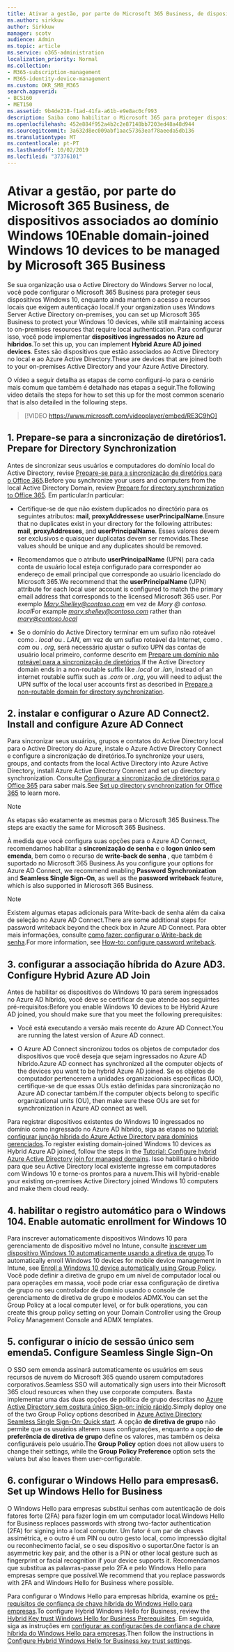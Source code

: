 ```yaml
---
title: Ativar a gestão, por parte do Microsoft 365 Business, de dispositivos associados ao domínio Windows 10
ms.author: sirkkuw
author: Sirkkuw
manager: scotv
audience: Admin
ms.topic: article
ms.service: o365-administration
localization_priority: Normal
ms.collection:
- M365-subscription-management
- M365-identity-device-management
ms.custom: OKR_SMB_M365
search.appverid:
- BCS160
- MET150
ms.assetid: 9b4de218-f1ad-41fa-a61b-e9e8ac0cf993
description: Saiba como habilitar o Microsoft 365 para proteger dispositivos do Windows 10 ingressados no AD local.
ms.openlocfilehash: 452e884f952a4b2c2e87148bb7203ed48a48d944
ms.sourcegitcommit: 3a632d8ec009abf1aac57363eaf78aeeda5db136
ms.translationtype: MT
ms.contentlocale: pt-PT
ms.lasthandoff: 10/02/2019
ms.locfileid: "37376101"
---
```

# <a name="enable-domain-joined-windows-10-devices-to-be-managed-by-microsoft-365-business"></a><span data-ttu-id="b8125-103">Ativar a gestão, por parte do Microsoft 365 Business, de dispositivos associados ao domínio Windows 10</span><span class="sxs-lookup"><span data-stu-id="b8125-103">Enable domain-joined Windows 10 devices to be managed by Microsoft 365 Business</span></span>

<span data-ttu-id="b8125-104">Se sua organização usa o Active Directory do Windows Server no local, você pode configurar o Microsoft 365 Business para proteger seus dispositivos Windows 10, enquanto ainda mantém o acesso a recursos locais que exigem autenticação local.</span><span class="sxs-lookup"><span data-stu-id="b8125-104">If your organization uses Windows Server Active Directory on-premises, you can set up Microsoft 365 Business to protect your Windows 10 devices, while still maintaining access to on-premises resources that require local authentication.</span></span>
<span data-ttu-id="b8125-105">Para configurar isso, você pode implementar **dispositivos ingressados no Azure ad híbridos**.</span><span class="sxs-lookup"><span data-stu-id="b8125-105">To set this up, you can implement **Hybrid Azure AD joined devices**.</span></span> <span data-ttu-id="b8125-106">Estes são dispositivos que estão associados ao Active Directory no local e ao Azure Active Directory.</span><span class="sxs-lookup"><span data-stu-id="b8125-106">These are devices that are joined both to your on-premises Active Directory and your Azure Active Directory.</span></span>

<span data-ttu-id="b8125-107">O vídeo a seguir detalha as etapas de como configurá-lo para o cenário mais comum que também é detalhado nas etapas a seguir.</span><span class="sxs-lookup"><span data-stu-id="b8125-107">The following video details the steps for how to set this up for the most common scenario that is also detailed in the following steps.</span></span>

> [!VIDEO https://www.microsoft.com/videoplayer/embed/RE3C9hO]
  

## <a name="1-prepare-for-directory-synchronization"></a><span data-ttu-id="b8125-108">1. Prepare-se para a sincronização de diretórios</span><span class="sxs-lookup"><span data-stu-id="b8125-108">1. Prepare for Directory Synchronization</span></span> 

<span data-ttu-id="b8125-109">Antes de sincronizar seus usuários e computadores do domínio local do Active Directory, revise [Prepare-se para a sincronização de diretórios para o Office 365](https://docs.microsoft.com/office365/enterprise/prepare-for-directory-synchronization).</span><span class="sxs-lookup"><span data-stu-id="b8125-109">Before you synchronize your users and computers from the local Active Directory Domain, review [Prepare for directory synchronization to Office 365](https://docs.microsoft.com/office365/enterprise/prepare-for-directory-synchronization).</span></span> <span data-ttu-id="b8125-110">Em particular:</span><span class="sxs-lookup"><span data-stu-id="b8125-110">In particular:</span></span>

   - <span data-ttu-id="b8125-111">Certifique-se de que não existem duplicados no directório para os seguintes atributos: **mail**, **proxyAddresses**e **userPrincipalName**.</span><span class="sxs-lookup"><span data-stu-id="b8125-111">Ensure that no duplicates exist in your directory for the following attributes: **mail**, **proxyAddresses**, and **userPrincipalName**.</span></span> <span data-ttu-id="b8125-112">Esses valores devem ser exclusivos e quaisquer duplicatas devem ser removidas.</span><span class="sxs-lookup"><span data-stu-id="b8125-112">These values should be unique and any duplicates should be removed.</span></span>
   
   - <span data-ttu-id="b8125-113">Recomendamos que o atributo **userPrincipalName** (UPN) para cada conta de usuário local esteja configurado para corresponder ao endereço de email principal que corresponde ao usuário licenciado do Microsoft 365.</span><span class="sxs-lookup"><span data-stu-id="b8125-113">We recommend that the **userPrincipalName** (UPN) attribute for each local user account is configured to match the primary email address that corresponds to the licensed Microsoft 365 user.</span></span> <span data-ttu-id="b8125-114">Por exemplo *Mary.Shelley@contoso.com* em vez de *Mary @ contoso. local*</span><span class="sxs-lookup"><span data-stu-id="b8125-114">For example *mary.shelley@contoso.com* rather than *mary@contoso.local*</span></span>
   
   - <span data-ttu-id="b8125-115">Se o domínio do Active Directory terminar em um sufixo não roteável como *. local* ou *. LAN*, em vez de um sufixo roteável da Internet, como *. com* ou *. org*, será necessário ajustar o sufixo UPN das contas de usuário local primeiro, conforme descrito em [Prepare um domínio não roteável para a sincronização de diretórios](https://docs.microsoft.com/office365/enterprise/prepare-a-non-routable-domain-for-directory-synchronization).</span><span class="sxs-lookup"><span data-stu-id="b8125-115">If the Active Directory domain ends in a non-routable suffix like *.local* or *.lan*, instead of an internet routable suffix such as *.com* or *.org*, you will need to adjust the UPN suffix of the local user accounts first as described in [Prepare a non-routable domain for directory synchronization](https://docs.microsoft.com/office365/enterprise/prepare-a-non-routable-domain-for-directory-synchronization).</span></span> 

## <a name="2-install-and-configure-azure-ad-connect"></a><span data-ttu-id="b8125-116">2. instalar e configurar o Azure AD Connect</span><span class="sxs-lookup"><span data-stu-id="b8125-116">2. Install and configure Azure AD Connect</span></span>

<span data-ttu-id="b8125-117">Para sincronizar seus usuários, grupos e contatos do Active Directory local para o Active Directory do Azure, instale o Azure Active Directory Connect e configure a sincronização de diretórios.</span><span class="sxs-lookup"><span data-stu-id="b8125-117">To synchronize your users, groups, and contacts from the local Active Directory into Azure Active Directory, install Azure Active Directory Connect and set up directory synchronization.</span></span> <span data-ttu-id="b8125-118">Consulte [Configurar a sincronização de diretórios para o Office 365](https://support.office.com/article/1b3b5318-6977-42ed-b5c7-96fa74b08846) para saber mais.</span><span class="sxs-lookup"><span data-stu-id="b8125-118">See [Set up directory synchronization for Office 365](https://support.office.com/article/1b3b5318-6977-42ed-b5c7-96fa74b08846) to learn more.</span></span>

> [!NOTE]
> <span data-ttu-id="b8125-119">As etapas são exatamente as mesmas para o Microsoft 365 Business.</span><span class="sxs-lookup"><span data-stu-id="b8125-119">The steps are exactly the same for Microsoft 365 Business.</span></span> 

<span data-ttu-id="b8125-120">À medida que você configura suas opções para o Azure AD Connect, recomendamos habilitar a **sincronização de senha** e o **logon único sem emenda**, bem como o recurso de **write-back de senha** , que também é suportado no Microsoft 365 Business.</span><span class="sxs-lookup"><span data-stu-id="b8125-120">As you configure your options for Azure AD Connect, we recommend enabling **Password Synchronization** and **Seamless Single Sign-On**, as well as the **password writeback** feature, which is also supported in Microsoft 365 Business.</span></span>

> [!NOTE]
> <span data-ttu-id="b8125-121">Existem algumas etapas adicionais para Write-back de senha além da caixa de seleção no Azure AD Connect.</span><span class="sxs-lookup"><span data-stu-id="b8125-121">There are some additional steps for password writeback beyond the check box in Azure AD Connect.</span></span> <span data-ttu-id="b8125-122">Para obter mais informações, consulte [como fazer: configurar o Write-back de senha](https://docs.microsoft.com/azure/active-directory/authentication/howto-sspr-writeback).</span><span class="sxs-lookup"><span data-stu-id="b8125-122">For more information, see [How-to: configure password writeback](https://docs.microsoft.com/azure/active-directory/authentication/howto-sspr-writeback).</span></span> 

## <a name="3-configure-hybrid-azure-ad-join"></a><span data-ttu-id="b8125-123">3. configurar a associação híbrida do Azure AD</span><span class="sxs-lookup"><span data-stu-id="b8125-123">3. Configure Hybrid Azure AD Join</span></span>

<span data-ttu-id="b8125-124">Antes de habilitar os dispositivos do Windows 10 para serem ingressados no Azure AD híbrido, você deve se certificar de que atende aos seguintes pré-requisitos:</span><span class="sxs-lookup"><span data-stu-id="b8125-124">Before you enable Windows 10 devices to be Hybrid Azure AD joined, you should make sure that you meet the following prerequisites:</span></span>

   - <span data-ttu-id="b8125-125">Você está executando a versão mais recente do Azure AD Connect.</span><span class="sxs-lookup"><span data-stu-id="b8125-125">You are running the latest version of Azure AD connect.</span></span>

   - <span data-ttu-id="b8125-126">O Azure AD Connect sincronizou todos os objetos de computador dos dispositivos que você deseja que sejam ingressados no Azure AD híbrido.</span><span class="sxs-lookup"><span data-stu-id="b8125-126">Azure AD connect has synchronized all the computer objects of the devices you want to be hybrid Azure AD joined.</span></span> <span data-ttu-id="b8125-127">Se os objetos de computador pertencerem a unidades organizacionais específicas (UO), certifique-se de que essas OUs estão definidas para sincronização no Azure AD conectar também.</span><span class="sxs-lookup"><span data-stu-id="b8125-127">If the computer objects belong to specific organizational units (OU), then make sure these OUs are set for synchronization in Azure AD connect as well.</span></span>

<span data-ttu-id="b8125-128">Para registrar dispositivos existentes do Windows 10 ingressados no domínio como ingressado no Azure AD híbrido, siga as etapas no [tutorial: configurar junção híbrida do Azure Active Directory para domínios gerenciados](https://docs.microsoft.com/azure/active-directory/devices/hybrid-azuread-join-managed-domains#configure-hybrid-azure-ad-join).</span><span class="sxs-lookup"><span data-stu-id="b8125-128">To register existing domain-joined Windows 10 devices as Hybrid Azure AD joined, follow the steps in the [Tutorial: Configure hybrid Azure Active Directory join for managed domains](https://docs.microsoft.com/azure/active-directory/devices/hybrid-azuread-join-managed-domains#configure-hybrid-azure-ad-join).</span></span> <span data-ttu-id="b8125-129">Isso habilitará o híbrido para que seu Active Directory local existente ingresse em computadores com Windows 10 e torne-os prontos para a nuvem.</span><span class="sxs-lookup"><span data-stu-id="b8125-129">This will hybrid-enable your existing on-premises Active Directory joined Windows 10 computers and make them cloud ready.</span></span>
    
## <a name="4-enable-automatic-enrollment-for-windows-10"></a><span data-ttu-id="b8125-130">4. habilitar o registro automático para o Windows 10</span><span class="sxs-lookup"><span data-stu-id="b8125-130">4. Enable automatic enrollment for Windows 10</span></span>

 <span data-ttu-id="b8125-131">Para inscrever automaticamente dispositivos Windows 10 para gerenciamento de dispositivo móvel no Intune, consulte [inscrever um dispositivo Windows 10 automaticamente usando a diretiva de grupo](https://docs.microsoft.com/windows/client-management/mdm/enroll-a-windows-10-device-automatically-using-group-policy).</span><span class="sxs-lookup"><span data-stu-id="b8125-131">To automatically enroll Windows 10 devices for mobile device management in Intune, see [Enroll a Windows 10 device automatically using Group Policy](https://docs.microsoft.com/windows/client-management/mdm/enroll-a-windows-10-device-automatically-using-group-policy).</span></span> <span data-ttu-id="b8125-132">Você pode definir a diretiva de grupo em um nível de computador local ou para operações em massa, você pode criar essa configuração de diretiva de grupo no seu controlador de domínio usando o console de gerenciamento de diretiva de grupo e modelos ADMX.</span><span class="sxs-lookup"><span data-stu-id="b8125-132">You can set the Group Policy at a local computer level, or for bulk operations, you can create this group policy setting on your Domain Controller using the Group Policy Management Console and ADMX templates.</span></span>

## <a name="5-configure-seamless-single-sign-on"></a><span data-ttu-id="b8125-133">5. configurar o início de sessão único sem emenda</span><span class="sxs-lookup"><span data-stu-id="b8125-133">5. Configure Seamless Single Sign-On</span></span>

  <span data-ttu-id="b8125-134">O SSO sem emenda assinará automaticamente os usuários em seus recursos de nuvem do Microsoft 365 quando usarem computadores corporativos.</span><span class="sxs-lookup"><span data-stu-id="b8125-134">Seamless SSO will automatically sign users into their Microsoft 365 cloud resources when they use corporate computers.</span></span> <span data-ttu-id="b8125-135">Basta implementar uma das duas opções de política de grupo descritas no [Azure Active Directory sem costura único Sign-on: início rápido](https://docs.microsoft.com/azure/active-directory/hybrid/how-to-connect-sso-quick-start#step-2-enable-the-feature).</span><span class="sxs-lookup"><span data-stu-id="b8125-135">Simply deploy one of the two Group Policy options described in [Azure Active Directory Seamless Single Sign-On: Quick start](https://docs.microsoft.com/azure/active-directory/hybrid/how-to-connect-sso-quick-start#step-2-enable-the-feature).</span></span> <span data-ttu-id="b8125-136">A opção **de diretiva de grupo** não permite que os usuários alterem suas configurações, enquanto a opção **de preferência de diretiva de grupo** define os valores, mas também os deixa configuráveis pelo usuário.</span><span class="sxs-lookup"><span data-stu-id="b8125-136">The **Group Policy** option does not allow users to change their settings, while the **Group Policy Preference** option sets the values but also leaves them user-configurable.</span></span>

## <a name="6-set-up-windows-hello-for-business"></a><span data-ttu-id="b8125-137">6. configurar o Windows Hello para empresas</span><span class="sxs-lookup"><span data-stu-id="b8125-137">6. Set up Windows Hello for Business</span></span>

 <span data-ttu-id="b8125-138">O Windows Hello para empresas substitui senhas com autenticação de dois fatores forte (2FA) para fazer login em um computador local.</span><span class="sxs-lookup"><span data-stu-id="b8125-138">Windows Hello for Business replaces passwords with strong two-factor authentication (2FA) for signing into a local computer.</span></span> <span data-ttu-id="b8125-139">Um fator é um par de chaves assimétrica, e o outro é um PIN ou outro gesto local, como impressão digital ou reconhecimento facial, se o seu dispositivo o suportar.</span><span class="sxs-lookup"><span data-stu-id="b8125-139">One factor is an asymmetric key pair, and the other is a PIN or other local gesture such as fingerprint or facial recognition if your device supports it.</span></span> <span data-ttu-id="b8125-140">Recomendamos que substitua as palavras-passe pelo 2FA e pelo Windows Hello para empresas sempre que possível.</span><span class="sxs-lookup"><span data-stu-id="b8125-140">We recommend that you replace passwords with 2FA and Windows Hello for Business where possible.</span></span>

<span data-ttu-id="b8125-141">Para configurar o Windows Hello para empresas híbrida, examine os [pré-requisitos de confiança de chave híbrida do Windows Hello para empresas](https://docs.microsoft.com/windows/security/identity-protection/hello-for-business/hello-hybrid-key-trust-prereqs).</span><span class="sxs-lookup"><span data-stu-id="b8125-141">To configure Hybrid Windows Hello for Business, review the [Hybrid Key trust Windows Hello for Business Prerequisites](https://docs.microsoft.com/windows/security/identity-protection/hello-for-business/hello-hybrid-key-trust-prereqs).</span></span> <span data-ttu-id="b8125-142">Em seguida, siga as instruções em [configurar as configurações de confiança de chave híbrida do Windows Hello para empresas](https://docs.microsoft.com/windows/security/identity-protection/hello-for-business/hello-hybrid-key-whfb-settings).</span><span class="sxs-lookup"><span data-stu-id="b8125-142">Then follow the instructions in [Configure Hybrid Windows Hello for Business key trust settings](https://docs.microsoft.com/windows/security/identity-protection/hello-for-business/hello-hybrid-key-whfb-settings).</span></span> 
